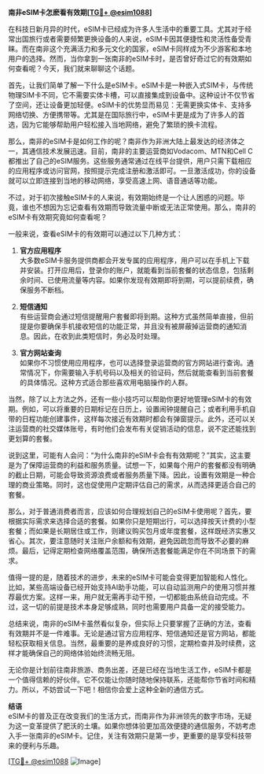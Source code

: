 **南非eSIM卡怎麽看有效期[[TG💪+ @esim1088](https://t.me/s/esim1088)]**

在科技日新月异的时代，eSIM卡已经成为许多人生活中的重要工具。尤其对于经常出国旅行或者需要频繁更换设备的人来说，eSIM卡因其便捷性和灵活性备受青睐。而在南非这个充满活力和多元文化的国家，eSIM卡同样成为不少游客和本地用户的选择。然而，当你拿到一张南非的eSIM卡时，是否曾好奇过它的有效期如何查看呢？今天，我们就来聊聊这个话题。

首先，让我们简单了解一下什么是eSIM卡。eSIM卡是一种嵌入式SIM卡，与传统物理SIM卡不同，它不需要实体卡槽，可以直接集成到设备中。这种设计不仅节省了空间，还让设备更加轻便。eSIM卡的优势显而易见：无需更换实体卡、支持多网络切换、方便携带等。尤其是在国际旅行中，eSIM卡更是成为了许多人的首选，因为它能够帮助用户轻松接入当地网络，避免了繁琐的换卡流程。

那么，南非的eSIM卡是如何工作的呢？南非作为非洲大陆上最发达的经济体之一，其通信技术发展迅速。目前，南非的主要运营商如Vodacom、MTN和Cell C都推出了自己的eSIM服务。这些服务通常通过在线平台提供，用户只需下载相应的应用程序或访问官网，按照提示完成注册和激活即可。一旦激活成功，你的设备就可以立即连接到当地的移动网络，享受高速上网、语音通话等功能。

不过，对于初次接触eSIM卡的人来说，有效期始终是一个让人困惑的问题。毕竟，谁也不想因为忘记查看有效期而导致流量中断或无法正常使用。那么，南非的eSIM卡有效期究竟如何查看呢？

一般来说，查看eSIM卡的有效期可以通过以下几种方式：

1. **官方应用程序**  
   大多数eSIM卡服务提供商都会开发专属的应用程序，用户可以在手机上下载并安装。打开应用后，登录你的账户，就能看到当前套餐的状态信息，包括剩余时间、已使用流量等内容。如果你发现有效期即将到期，可以提前续费，确保服务不断档。

2. **短信通知**  
   有些运营商会通过短信提醒用户套餐即将到期。这种方式虽然简单直接，但前提是你要确保手机接收短信的功能正常，并且没有被屏蔽掉运营商的通知消息。因此，在收到此类短信时，务必及时处理。

3. **官方网站查询**  
   如果你不习惯使用应用程序，也可以选择登录运营商的官方网站进行查询。通常情况下，你需要输入手机号码以及相关的验证码，然后就能查看到当前套餐的具体情况。这种方式适合那些喜欢用电脑操作的人群。

当然，除了以上方法之外，还有一些小技巧可以帮助你更好地管理eSIM卡的有效期。例如，可以将重要的日期标记在日历上，设置闹钟提醒自己；或者利用手机自带的日程功能创建事件，这样每次接近有效期时都会有弹窗提示。此外，还可以关注运营商的社交媒体账号，有时他们会发布有关促销活动的信息，说不定还能找到更划算的套餐。

说到这里，可能有人会问：“为什么南非的eSIM卡会有有效期呢？”其实，这主要是为了保障运营商的利益和服务质量。试想一下，如果每个用户的套餐都没有明确的截止日期，可能会导致资源浪费或者服务质量下降。因此，设置有效期是一种合理的商业策略。同时，这也促使用户定期评估自己的需求，从而选择更适合自己的套餐。

那么，对于普通消费者而言，应该如何合理规划自己的eSIM卡使用呢？首先，要根据实际需求来选择合适的套餐。如果你只是短期出行，可以选择按天计费的小型套餐；而如果是长期居住或工作，则建议购买包月或年度套餐，这样既经济实惠又省心。其次，要注意随时关注账户余额和有效期，避免因疏忽而导致不必要的麻烦。最后，记得定期检查网络覆盖范围，确保所选套餐能满足你在不同场景下的需求。

值得一提的是，随着技术的进步，未来的eSIM卡可能会变得更加智能和人性化。比如，某些高端设备已经开始支持AI助手功能，可以自动监测用户的使用习惯并推荐最优方案。这样一来，用户就无需再手动干预，一切都能由系统自动完成。不过，这一切的前提是技术本身足够成熟，同时也需要用户具备一定的接受能力。

总结来说，南非的eSIM卡虽然看似复杂，但实际上只要掌握了正确的方法，查看有效期并不是一件难事。无论是通过官方应用程序、短信通知还是官方网站，都能轻松获取相关信息。当然，最重要的是养成良好的习惯，定期检查并及时续费，这样才能确保自己的网络体验始终流畅无阻。

无论你是计划前往南非旅游、商务出差，还是已经在当地生活工作，eSIM卡都是一个值得信赖的好伙伴。它不仅能让你随时随地保持联系，还能帮你节省时间和精力。所以，不妨尝试一下吧！相信你会爱上这种全新的通信方式。

**结语**  
eSIM卡的普及正在改变我们的生活方式，而南非作为非洲领先的数字市场，无疑为这一变革提供了肥沃的土壤。如果你想体验更加高效便捷的通信服务，不妨考虑入手一张南非的eSIM卡。记住，关注有效期只是第一步，更重要的是享受科技带来的便利与乐趣。

[[TG💪+ @esim1088](https://t.me/s/esim1088) ![Image](https://i.postimg.cc/4NQfJmqS/Snipaste-2025-05-13-00-14-12.png)]